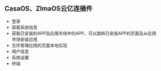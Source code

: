 ## CasaOS、ZImaOS云亿连插件
* 登录
* 获取系统信息
* 获取已安装的APP及应用市场中的APP，可以跳转已安装APP的页面及从应用市场安装应用
* 文件管理应用的页面本地实现
* 用户信息
* 系统设置
* 终端
